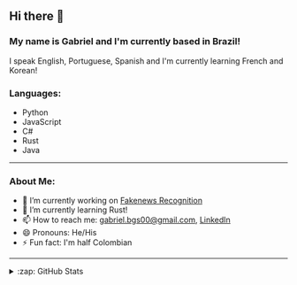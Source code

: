 ## Hi there 👋

### My name is Gabriel and I'm currently based in Brazil!

I speak English, Portuguese, Spanish and I'm currently learning French and Korean!

### Languages:
- Python
- JavaScript
- C#
- Rust
- Java

---

### About Me:
- 🔭 I’m currently working on [Fakenews Recognition](https://github.com/GabrielBG0/Fakenews-Recognition)
- 🌱 I’m currently learning Rust!
- 📫 How to reach me: <gabriel.bgs00@gmail.com>, [LinkedIn](https://www.linkedin.com/in/gabrielbgutierrez/)
- 😄 Pronouns: He/His
- ⚡ Fun fact: I'm half Colombian

---

<details>
  <summary>:zap: GitHub Stats</summary>

  <img align="left" alt="GabrielBG0's GitHub Stats" src="https://github-readme-stats.codestackr.vercel.app/api?username=GabrielBG0&show_icons=true&hide_border=true&theme=synthwave" />

</details>
